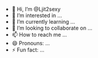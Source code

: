 - 👋 Hi, I’m @Ljit2sexy
- 👀 I’m interested in ...
- 🌱 I’m currently learning ...
- 💞️ I’m looking to collaborate on ...
- 📫 How to reach me ...
- 😄 Pronouns: ...
- ⚡ Fun fact: ...

<!---
Ljit2sexy/Ljit2sexy is a ✨ special ✨ repository because its `README.md` (this file) appears on your GitHub profile.
You can click the Preview link to take a look at your changes.
--->
